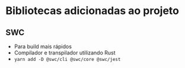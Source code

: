 # Bibliotecas adicionadas ao projeto

## SWC
- Para build mais rápidos
- Compilador e transpilador utilizando Rust
- `yarn add -D @swc/cli @swc/core @swc/jest`
